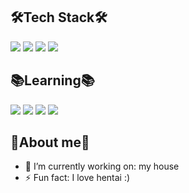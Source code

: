 ## 🛠️Tech Stack🛠️
<img src="https://img.shields.io/badge/C-ABB9CC?style=flat-square&logo=c&logoColor=white"/></a> <img src="https://img.shields.io/badge/C++-00599C?style=flat-square&logo=C%2B%2B&logoColor=white"/></a> <img src="https://img.shields.io/badge/CSharp-007396?style=flat-square&logo=CSharp&logoColor=white"/></a> <img src="https://img.shields.io/badge/Java-007396?style=flat-square&logo=Java&logoColor=white"/></a>

## 📚Learning📚
<img src="https://img.shields.io/badge/Go-00ADD8?style=flat-square&logo=Go&logoColor=white"/></a> <img src="https://img.shields.io/badge/HTML5-E34F26?style=flat-square&logo=html5&logoColor=white"/></a> <img src="https://img.shields.io/badge/PHP-777BB4?style=flat-square&logo=php&logoColor=white"/></a> <img src="https://img.shields.io/badge/React-61DAFB?style=flat-square&logo=React&logoColor=white"/></a>

## 🏃About me🏃
- 🔭 I’m currently working on: my house
- ⚡ Fun fact: I love hentai :)

